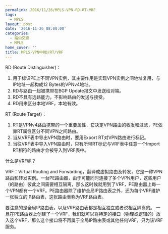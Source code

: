 ```yaml
---
permalink: 2016/11/26/MPLS-VPN-RD-RT-VRF
tags:
  - MPLS
layout: post
date: '2016-11-26 08:00:00'
categories:
  - 路由交换
  - MPLS
home_cover: ''
title: MPLS-VPN中RD/RT/VRF
---
```


RD (Route Distinguisher)：

1. 用于标识PE上不同VPN实例，其主要作用是实现VPN实例之间地址复用，与IP地址一起构成12 Bytes的VPNv4地址。
2. RD与路由一起被携带在BGP Update报文中发送给对端。
3. RD不具有选路能力，不影响路由的发送与接受。
4. RD用来区分本地VRF，本地有效。

RT (Route Target)：

1. RT是VPNv4路由携带的一个重要属性，它决定VPN路由的收发和过滤，PE依靠RT属性区分不同VPN之间路由。
2. 当从VRF表中导出VPN路由时，要用Export RT对VPN路由进行标记。
3. 当往VRF表中导入VPN路由时，只有所带RT标记与VRF表中任意一个Import RT相符的路由才会被导入到VRF表中。

什么是VRF呢？


VRF：Virtual Routing and Forwarding，翻译成虚拟路由及转发，它是一种VPN路由和转发实例。一台PE路由器，由于可能同时连接了多个VPN用户，这些用户（的路由）彼此之间需要相互隔离，那么这时候就用到了VRF，PE路由器上每一个VPN都有一个VRF。PE路由器除了维护全局IP路由表之外，还为每个VRF维护一张独立的IP路由表，这张路由表称为VRF路由表。


要注意的是全局IP路由表，以及VRF路由表都是相互独立或者说相互隔离的。 一旦在PE路由器上创建了一个VRF，我们就可以将特定的接口（物理或逻辑的）放入这个VRF，那么这个接口将不再属于全局IP路由表或其他任何VRF，只为该VRF服务。

